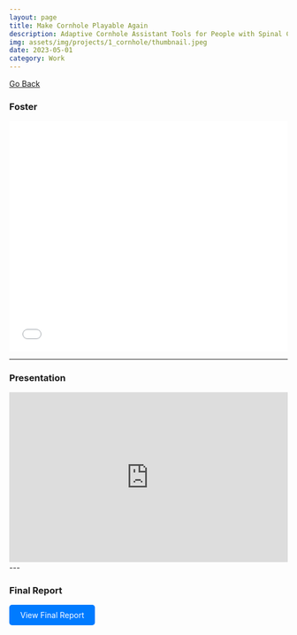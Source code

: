 ```yaml
---
layout: page
title: Make Cornhole Playable Again
description: Adaptive Cornhole Assistant Tools for People with Spinal Cord Injuries
img: assets/img/projects/1_cornhole/thumbnail.jpeg
date: 2023-05-01
category: Work
---
```


[Go Back](/projects)

### Foster

<div class="row">
    <div class="col-md-12">
        <div class="pdf-container">
            <embed src="/assets/pdf/projects/1_cornhole/Poster.pdf" type="application/pdf">
        </div>
    </div>
</div>

---

### Presentation

<div style="position: relative; padding-bottom: 61%; height: 0; overflow: hidden;">
  <iframe src="https://docs.google.com/presentation/d/e/2PACX-1vQxVbJdWdFe5m2VvWHrXWwwPAmdYGlKyZ38_Ikg9aHeD0ZOWSqgr3gOoVVNKhjraQ/embed?start=true&loop=true&delayms=3000" frameborder="0" style="position: absolute; top: 0; left: 0; width: 100%; height: 100%;" allowfullscreen="true" mozallowfullscreen="true" webkitallowfullscreen="true"></iframe>
</div>
---

### Final Report

<a href="/assets/pdf/projects/1_cornhole/Final_Report.pdf" target="_blank" style="display: inline-block; padding: 10px 20px; background-color: #007BFF; color: white; text-decoration: none; border-radius: 5px;">View Final Report</a>

<style>
    .pdf-container {
        position: relative;
        width: 100%;
        padding-top: 82.5%; 
        overflow: hidden;
        overflow: auto; /* Allows scrolling inside the container if needed */
        cursor: move; /* Changes the cursor to indicate movability */
    }
    .pdf-container embed {
        position: absolute;
        top: 0;
        left: 0;
        width: 100%;
        height: 100%;
    }
</style>
